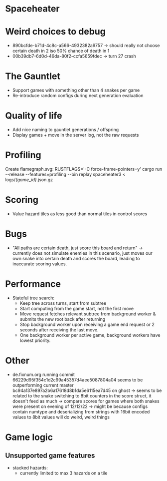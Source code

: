 # Spaceheater
# Weird choices to debug
- 890bcfde-b71d-4c8c-a566-4932382a9757 -> should really not choose certain death in 2 iso 50% chance of death in 1
- 00b39db7-6d0d-46da-80f2-ccfa5659fdec -> turn 27 crash

# The Gauntlet
- Support games with something other than 4 snakes per game
- Re-introduce random configs during next generation evaluation

# Quality of life
- Add nice naming to gauntlet generations / offspring
- Display games + move in the server log, not the raw requests

# Profiling
Create flamegraph.svg:
  RUSTFLAGS='-C force-frame-pointers=y' cargo run --release --features=profiling --bin replay spaceheater3 < logs/*{game_id}*.json.gz

# Scoring
- Value hazard tiles as less good than normal tiles in control scores

# Bugs
- "All paths are certain death, just score this board and return" -> currently does not simulate enemies in this scenario, just moves our own snake into certain death and scores the board, leading to inaccurate scoring values.

# Performance
- Stateful tree search:
  - Keep tree across turns, start from subtree
  - Start computing from the game start, not the first move
  - Move request fetches relevant subtree from background worker & submits the new root back after returning
  - Stop background worker upon receiving a game end request or 2 seconds after receiving the last move.
  - One background worker per active game, background workers have lowest priority. 

# Other
- de.fixnum.org running commit 66229d95f354c1d2c99a45357d4aee5087804a04 seems to be outperforming current master bc94a137e897a2b6a17618d8b1da5e6115ea7d45 on ghost
  -> seems to be related to the snake switching to 8bit counters in the score struct, it doesn't feed as much
  -> compare scores for games where both snakes were present on evening of 12/12/22
  -> might be because configs contain numtype and deserializing from strings with 16bit encoded values to 8bit values will do weird, weird things

# Game logic
## Unsupported game features
- stacked hazards:
  - currently limited to max 3 hazards on a tile
  
